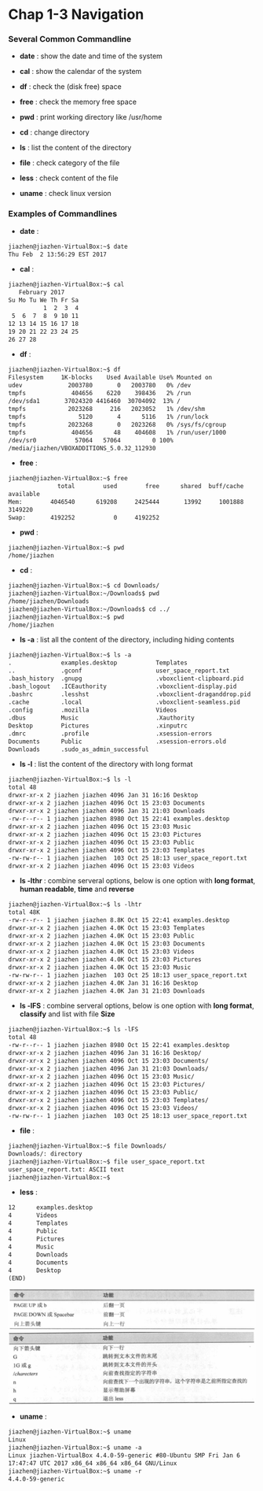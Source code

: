 # Chap 1-3 Navigation

### Several Common Commandline

* **date** : show the date and time of the system

* **cal** : show the calendar of the system

* **df** : check the (disk free) space

* **free** : check the memory free space

* **pwd** : print working directory like /usr/home

* **cd** : change directory

* **ls** : list the content of the directory

* **file** : check category of the file

* **less** : check content of the file

* **uname** : check linux version


### Examples of Commandlines

* **date** :

```
jiazhen@jiazhen-VirtualBox:~$ date
Thu Feb  2 13:56:29 EST 2017
```
* **cal** : 

```
jiazhen@jiazhen-VirtualBox:~$ cal
   February 2017      
Su Mo Tu We Th Fr Sa  
          1  2  3  4  
 5  6  7  8  9 10 11  
12 13 14 15 16 17 18  
19 20 21 22 23 24 25  
26 27 28 
```

* **df** : 

```
jiazhen@jiazhen-VirtualBox:~$ df
Filesystem     1K-blocks    Used Available Use% Mounted on
udev             2003780       0   2003780   0% /dev
tmpfs             404656    6220    398436   2% /run
/dev/sda1       37024320 4416460  30704092  13% /
tmpfs            2023268     216   2023052   1% /dev/shm
tmpfs               5120       4      5116   1% /run/lock
tmpfs            2023268       0   2023268   0% /sys/fs/cgroup
tmpfs             404656      48    404608   1% /run/user/1000
/dev/sr0           57064   57064         0 100% /media/jiazhen/VBOXADDITIONS_5.0.32_112930
```

* **free** : 

```
jiazhen@jiazhen-VirtualBox:~$ free
              total        used        free      shared  buff/cache   available
Mem:        4046540      619208     2425444       13992     1001888     3149220
Swap:       4192252           0     4192252
```

* **pwd** : 

```
jiazhen@jiazhen-VirtualBox:~$ pwd
/home/jiazhen
```

* **cd** : 

```
jiazhen@jiazhen-VirtualBox:~$ cd Downloads/
jiazhen@jiazhen-VirtualBox:~/Downloads$ pwd
/home/jiazhen/Downloads
jiazhen@jiazhen-VirtualBox:~/Downloads$ cd ../
jiazhen@jiazhen-VirtualBox:~$ pwd
/home/jiazhen
```


* **ls -a** : list all the content of the directory, including hiding contents

```
jiazhen@jiazhen-VirtualBox:~$ ls -a
.              examples.desktop           Templates
..             .gconf                     user_space_report.txt
.bash_history  .gnupg                     .vboxclient-clipboard.pid
.bash_logout   .ICEauthority              .vboxclient-display.pid
.bashrc        .lesshst                   .vboxclient-draganddrop.pid
.cache         .local                     .vboxclient-seamless.pid
.config        .mozilla                   Videos
.dbus          Music                      .Xauthority
Desktop        Pictures                   .xinputrc
.dmrc          .profile                   .xsession-errors
Documents      Public                     .xsession-errors.old
Downloads      .sudo_as_admin_successful
```

* **ls -l** : list the content of the directory with long format

```
jiazhen@jiazhen-VirtualBox:~$ ls -l
total 48
drwxr-xr-x 2 jiazhen jiazhen 4096 Jan 31 16:16 Desktop
drwxr-xr-x 2 jiazhen jiazhen 4096 Oct 15 23:03 Documents
drwxr-xr-x 2 jiazhen jiazhen 4096 Jan 31 21:03 Downloads
-rw-r--r-- 1 jiazhen jiazhen 8980 Oct 15 22:41 examples.desktop
drwxr-xr-x 2 jiazhen jiazhen 4096 Oct 15 23:03 Music
drwxr-xr-x 2 jiazhen jiazhen 4096 Oct 15 23:03 Pictures
drwxr-xr-x 2 jiazhen jiazhen 4096 Oct 15 23:03 Public
drwxr-xr-x 2 jiazhen jiazhen 4096 Oct 15 23:03 Templates
-rw-rw-r-- 1 jiazhen jiazhen  103 Oct 25 18:13 user_space_report.txt
drwxr-xr-x 2 jiazhen jiazhen 4096 Oct 15 23:03 Videos
```

* **ls -lthr** : combine serveral options, below is one option with **long format**, **human readable**, **time** and **reverse**

```
jiazhen@jiazhen-VirtualBox:~$ ls -lhtr
total 48K
-rw-r--r-- 1 jiazhen jiazhen 8.8K Oct 15 22:41 examples.desktop
drwxr-xr-x 2 jiazhen jiazhen 4.0K Oct 15 23:03 Templates
drwxr-xr-x 2 jiazhen jiazhen 4.0K Oct 15 23:03 Public
drwxr-xr-x 2 jiazhen jiazhen 4.0K Oct 15 23:03 Documents
drwxr-xr-x 2 jiazhen jiazhen 4.0K Oct 15 23:03 Videos
drwxr-xr-x 2 jiazhen jiazhen 4.0K Oct 15 23:03 Pictures
drwxr-xr-x 2 jiazhen jiazhen 4.0K Oct 15 23:03 Music
-rw-rw-r-- 1 jiazhen jiazhen  103 Oct 25 18:13 user_space_report.txt
drwxr-xr-x 2 jiazhen jiazhen 4.0K Jan 31 16:16 Desktop
drwxr-xr-x 2 jiazhen jiazhen 4.0K Jan 31 21:03 Downloads
```

* **ls -lFS** : combine serveral options, below is one option with **long format**, **classify** and list with file **Size**

```
jiazhen@jiazhen-VirtualBox:~$ ls -lFS
total 48
-rw-r--r-- 1 jiazhen jiazhen 8980 Oct 15 22:41 examples.desktop
drwxr-xr-x 2 jiazhen jiazhen 4096 Jan 31 16:16 Desktop/
drwxr-xr-x 2 jiazhen jiazhen 4096 Oct 15 23:03 Documents/
drwxr-xr-x 2 jiazhen jiazhen 4096 Jan 31 21:03 Downloads/
drwxr-xr-x 2 jiazhen jiazhen 4096 Oct 15 23:03 Music/
drwxr-xr-x 2 jiazhen jiazhen 4096 Oct 15 23:03 Pictures/
drwxr-xr-x 2 jiazhen jiazhen 4096 Oct 15 23:03 Public/
drwxr-xr-x 2 jiazhen jiazhen 4096 Oct 15 23:03 Templates/
drwxr-xr-x 2 jiazhen jiazhen 4096 Oct 15 23:03 Videos/
-rw-rw-r-- 1 jiazhen jiazhen  103 Oct 25 18:13 user_space_report.txt
```

* **file** :

```
jiazhen@jiazhen-VirtualBox:~$ file Downloads/
Downloads/: directory
jiazhen@jiazhen-VirtualBox:~$ file user_space_report.txt 
user_space_report.txt: ASCII text
jiazhen@jiazhen-VirtualBox:~$ 
```

* **less** : 

```
12      examples.desktop
4       Videos
4       Templates
4       Public
4       Pictures
4       Music
4       Downloads
4       Documents
4       Desktop
(END)
```
![less_method_2](Chap1-3/less_method_2.png)
![less_method_1](Chap1-3/less_method_1.png)

* **uname** :

```
jiazhen@jiazhen-VirtualBox:~$ uname
Linux
jiazhen@jiazhen-VirtualBox:~$ uname -a
Linux jiazhen-VirtualBox 4.4.0-59-generic #80-Ubuntu SMP Fri Jan 6 17:47:47 UTC 2017 x86_64 x86_64 x86_64 GNU/Linux
jiazhen@jiazhen-VirtualBox:~$ uname -r
4.4.0-59-generic
```